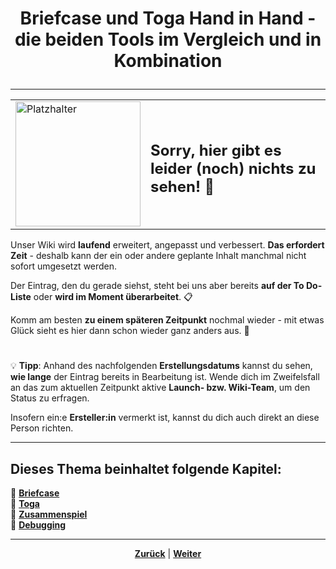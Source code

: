# <p align="center">Briefcase und Toga Hand in Hand - die beiden Tools im Vergleich und in Kombination</p>
<!-- neue Aufteilung / neue Inhalte in Planung -->

---

<div align="center">
  <table>
    <tr>
      <td>
        <img src="https://github.com/user-attachments/assets/69b70f12-916c-4167-8920-c6055f5903d5" alt="Platzhalter" width="200">
      </td>
      <td>
        <h2>Sorry, hier gibt es leider (noch) nichts zu sehen! 👀</h2>
      </td>
    </tr>
  </table>
</div>

Unser Wiki wird **laufend** erweitert, angepasst und verbessert. **Das erfordert Zeit** - deshalb kann der ein oder andere geplante Inhalt manchmal nicht sofort umgesetzt werden.

Der Eintrag, den du gerade siehst, steht bei uns aber bereits **auf der To Do-Liste** oder **wird im Moment überarbeitet**. 📋

Komm am besten **zu einem späteren Zeitpunkt** nochmal wieder - mit etwas Glück sieht es hier dann schon wieder ganz anders aus. 🚀

#

💡 **Tipp**: Anhand des nachfolgenden **Erstellungsdatums** kannst du sehen, **wie lange** der Eintrag bereits in Bearbeitung ist. Wende dich im Zweifelsfall an das zum aktuellen Zeitpunkt aktive **Launch- bzw. Wiki-Team**, um den Status zu erfragen.

Insofern ein:e **Ersteller:in** vermerkt ist, kannst du dich auch direkt an diese Person richten.

---

**Dieses Thema beinhaltet folgende Kapitel:**
---

🔹 [**Briefcase**](/docs/06-entwicklung/01-dokumentation/README.md)<br>
🔹 [**Toga**](/docs/06-entwicklung/02-clean_architecture/README.md) <br>
🔹 [**Zusammenspiel**](/docs/06-entwicklung/02-clean_architecture/README.md) <br>
🔹 [**Debugging**](/docs/06-entwicklung/02-clean_architecture/README.md) <br>

---

<p align="center">
<a href="/docs/06-entwicklung/06-frameworks/02-briefcase_und_toga/02-toga/README.md"><strong>Zurück</strong></a> | 
<a href="/docs/06-entwicklung/06-frameworks/02-briefcase_und_toga/04-debugging/README.md"><strong>Weiter</strong></a>
</p>